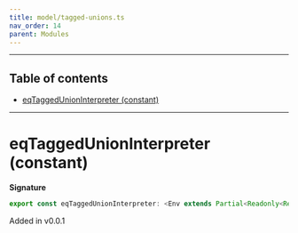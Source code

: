 ```yaml
---
title: model/tagged-unions.ts
nav_order: 14
parent: Modules
---
```


---

<h2 class="text-delta">Table of contents</h2>

- [eqTaggedUnionInterpreter (constant)](#eqtaggedunioninterpreter-constant)

---

# eqTaggedUnionInterpreter (constant)

**Signature**

```ts
export const eqTaggedUnionInterpreter: <Env extends Partial<Readonly<Record<"EqURI", any>>>>() => ModelAlgebraTaggedUnions<"EqURI", Env> = ...
```

Added in v0.0.1
